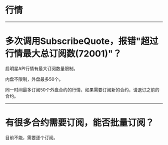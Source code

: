 # 行情

----

# 多次调用SubscribeQuote，报错"超过行情最大总订阅数(72001)"？

启明星API行情有最大订阅数量限制。

内盘不限制，外盘最多50个。

同一时间最多订阅50个外盘合约的行情，如果需要订阅新的合约，请退订之前的合约。

----

# 有很多合约需要订阅，能否批量订阅？

目前不能，需要逐个订阅。
